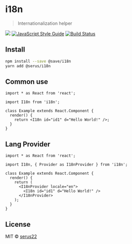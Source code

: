 # i18n

> Internationalization helper

![](https://img.shields.io/npm/v/@serus/i18n.svg?style=flat)
[![JavaScript Style Guide](https://img.shields.io/badge/code_style-standard-brightgreen.svg)](https://standardjs.com)
[![Build Status](https://travis-ci.com/serus22/i18n.svg?branch=master)](https://travis-ci.com/serus22/i18n)

## Install

```bash
npm install --save @save/i18n
yarn add @serus/i18n
```

## Common use

```tsx
import * as React from 'react';

import I18n from 'i18n';

class Example extends React.Component {
  render() {
    return <I18n id="id1" d="Hello World!" />;
  }
}
```

## Lang Provider

```tsx
import * as React from 'react';

import I18n, { Provider as I18nProvider } from 'i18n';

class Example extends React.Component {
  render() {
    return (
      <I18nProvider locale="en">
        <I18n id="id1" d="Hello World!" />
      </I18nProvider>
    );
  }
}
```

## License

MIT © [serus22](https://github.com/serus22)
